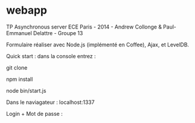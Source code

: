 webapp
======

TP Asynchronous server ECE Paris - 2014 - Andrew Collonge & Paul-Emmanuel Delattre - Groupe 13

Formulaire réaliser avec Node.js (implémenté en Coffee), Ajax, et LevelDB.

Quick start : dans la console entrez :

  git clone

  npm install

  node bin/start.js

Dans le naviagateur : localhost:1337

Login + Mot de passe :
